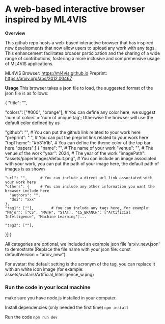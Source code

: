 # A web-based interactive browser inspired by ML4VIS

**Overview**

This github repo hosts a web-based interactive browser that has inspired new developments that now allow users to upload any work with any tags. This enhancement facilitates broader participation and the sharing of a wide range of contributions, fostering a more inclusive and comprehensive usage of ML4VIS applications.

ML4VIS
Browser: https://ml4vis.github.io
Preprint: https://arxiv.org/abs/2012.00467

**Usage**
This browser takes a json file to load, the suggested format of the json file is as follows:


{
  "title": "",
  
  "colors": ["#000", "orange"],     # You can define any color here, we suggest 'num of colors' = 'num of unique tag'; Otherwise the browser will use the default color defined by us 
  
  "github": "",     # You can put the github link related to your work here     
  "preprint": " ",      # You can put the preprint link related to your work here  
  "topTheme": "#b31b1b",        # You can define the theme color of the top bar here
  "papers":[
  {
    "name": "",     # The name of your work
    "venue": "",    # The venue of the work
    "year": 2024,   # The year of the work
    "imagePath": "assets/paperImages/default.png",     # You can include an image associated with your work, you can put the path of your image here, the default path of images is as shown     
    
    "url": "",      # You can include a direct url link associated with your work here  
    "others": {     # You can include any other information you want the browser include here
      "authors": "",     
      "doi": "xxx" 
    }, 
    "tag1": [""],        # You can include any tags here, for example: "Major": ["CS", "MATH", "STAT], "CS_BRANCH": ["Artificial Intelligence", "Machine Learning"]...
    
    "tag2": [""],
  }]
}

All categories are optional, we included an example json file 'arxiv_new.json' to demostrate (Replace the file name with your json file: const defaultVersion = "arxiv_new")

For avatar: the default setting is the acronym of the tag, you can replace it with an white icon image (for example: assets/avatars/Artificial_Intelligence_w.png)


### Run the code in your local machine
make sure you have node.js installed in your computer.

Install dependencies (only needed the first time)
```npm install```

Run the code
```npm run dev```
